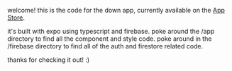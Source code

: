 welcome! this is the code for the down app, currently available on the [App Store](https://apps.apple.com/us/app/down-app/id1601300777).

it's built with expo using typescript and firebase. poke around the /app directory to find all the component and style code. poke around in the /firebase directory to find all of the auth and firestore related code.

thanks for checking it out! :)
